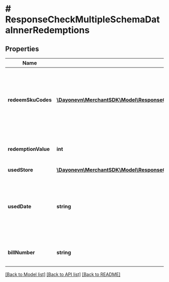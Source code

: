 # # ResponseCheckMultipleSchemaDataInnerRedemptions

## Properties

Name | Type | Description | Notes
------------ | ------------- | ------------- | -------------
**redeemSkuCodes** | [**\Dayonevn\MerchantSDK\Model\ResponseCheckMultipleSchemaDataInnerRedemptionsRedeemSkuCodesInner[]**](ResponseCheckMultipleSchemaDataInnerRedemptionsRedeemSkuCodesInner.md) | Contains redeemed SKU information of the voucher (for voucher type is conditional and support sku) | [optional]
**redemptionValue** | **int** | Actual redemption value of voucher type &#x3D; conditional | [optional]
**usedStore** | [**\Dayonevn\MerchantSDK\Model\ResponseCheckMultipleSchemaDataInnerRedemptionsUsedStore**](ResponseCheckMultipleSchemaDataInnerRedemptionsUsedStore.md) |  | [optional]
**usedDate** | **string** | Date voucher marked as used in case the voucher has been redeemed. Format (YYYY-MM-DD HH:MM:SS) | [optional]
**billNumber** | **string** | Bill number for which voucher used/reserved | [optional]

[[Back to Model list]](../../README.md#models) [[Back to API list]](../../README.md#endpoints) [[Back to README]](../../README.md)
